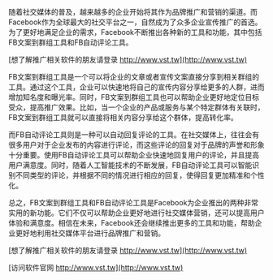 随着社交媒体的普及，越来越多的企业开始将其作为品牌推广和营销的渠道。而Facebook作为全球最大的社交平台之一，自然成为了众多企业宣传推广的首选。为了更好地满足企业的需求，Facebook不断推出各种新的工具和功能，其中包括FB文案到群组工具和FB自动评论工具。

[想了解推广相关软件的朋友请登录 http://www.vst.tw](http://www.vst.tw)

FB文案到群组工具是一个可以将企业的文章或者宣传文案直接分享到相关群组的工具。通过这个工具，企业可以快速地将自己的宣传内容分享给更多的人群，进而增加知名度和曝光率。同时，FB文案到群组工具也可以帮助企业更好地定位目标受众，提高推广效果。比如，当一个企业的产品或服务与某个特定群体有关联时，FB文案到群组工具就可以直接将相关内容分享给这个群体，提高转化率。

而FB自动评论工具则是一种可以自动回复评论的工具。在社交媒体上，往往会有很多用户对于企业发布的内容进行评论，而这些评论的回复对于品牌的声誉和形象十分重要。使用FB自动评论工具可以帮助企业快速地回复用户的评论，并且提高用户满意度。同时，随着人工智能技术的不断发展，FB自动评论工具可以智能识别不同类型的评论，并根据不同的情况进行相应的回复，使得回复更加精准和个性化。

总之，FB文案到群组工具和FB自动评论工具是Facebook为企业推出的两种非常实用的新功能。它们不仅可以帮助企业更好地进行社交媒体营销，还可以提高用户体验和满意度。相信在未来，Facebook还会继续推出更多的工具和功能，帮助企业更好地利用社交媒体平台进行品牌推广和营销。

[想了解推广相关软件的朋友请登录 http://www.vst.tw](http://www.vst.tw)


[访问软件官网 http://www.vst.tw](http://www.vst.tw)
